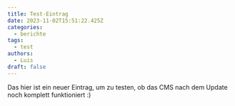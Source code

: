 ```yaml
---
title: Test-Eintrag
date: 2023-11-02T15:51:22.425Z
categories:
  - berichte
tags:
  - test
authors:
  - Luis
draft: false
---
```

Das hier ist ein neuer Eintrag, um zu testen, ob das CMS nach dem Update noch komplett funktioniert :)